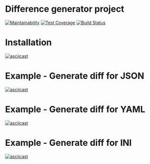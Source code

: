 # Difference generator project

[![Maintainability](https://api.codeclimate.com/v1/badges/d24cccb814e9297ad889/maintainability)](https://codeclimate.com/github/subakaev/project-lvl2-s333/maintainability)
[![Test Coverage](https://api.codeclimate.com/v1/badges/d24cccb814e9297ad889/test_coverage)](https://codeclimate.com/github/subakaev/project-lvl2-s333/test_coverage)
[![Build Status](https://travis-ci.org/subakaev/project-lvl2-s333.svg?branch=master)](https://travis-ci.org/subakaev/project-lvl2-s333)

# Installation
[![asciicast](https://asciinema.org/a/6ucLb8g7x6UTQqdWAZntg7IpS.png)](https://asciinema.org/a/6ucLb8g7x6UTQqdWAZntg7IpS)

# Example - Generate diff for JSON
[![asciicast](https://asciinema.org/a/zUxXjveGU3rLg9Y2av43PGdCV.png)](https://asciinema.org/a/zUxXjveGU3rLg9Y2av43PGdCV)

# Example - Generate diff for YAML
[![asciicast](https://asciinema.org/a/3BcjlmDwFXS9gyfqRMhaxoeIQ.png)](https://asciinema.org/a/3BcjlmDwFXS9gyfqRMhaxoeIQ)

# Example - Generate diff for INI
[![asciicast](https://asciinema.org/a/pwTL0KZtGGT7AGAAu4vzu849q.png)](https://asciinema.org/a/pwTL0KZtGGT7AGAAu4vzu849q)